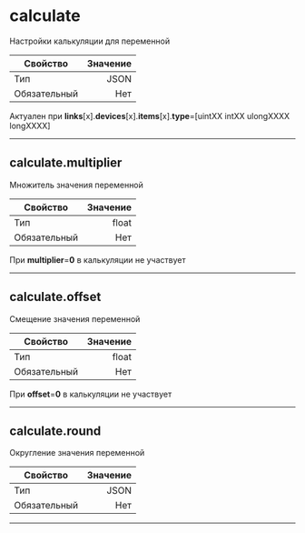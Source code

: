 # **calculate**

Настройки калькуляции для переменной

|Свойство|Значение|
|----|---:|
|Тип|JSON|
|Обязательный|Нет|

Актуален при **links**[x].**devices**[x].**items**[x].**type**=[uintXX intXX ulongXXXX longXXXX]

----

## **calculate**.multiplier

Множитель значения переменной

|Свойство|Значение|
|----|---:|
|Тип|float|
|Обязательный|Нет|

При **multiplier**=**0** в калькуляции не участвует

----

## **calculate**.offset

Смещение значения переменной

|Свойство|Значение|
|----|---:|
|Тип|float|
|Обязательный|Нет|

При **offset**=**0** в калькуляции не участвует

----

## **calculate**.round

Округление значения переменной

|Свойство|Значение|
|----|---:|
|Тип|JSON|
|Обязательный|Нет|

----
